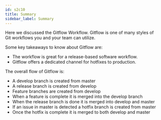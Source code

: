 ```yaml
---
id: s2c10
title: Summary
sidebar_label: Summary
---
```



Here we discussed the Gitflow Workflow.
Gitflow is one of many styles of Git workflows you and your team can utilize.

Some key takeaways to know about Gitflow are:

- The workflow is great for a release-based software workflow.
- Gitflow offers a dedicated channel for hotfixes to production.


The overall flow of Gitflow is:

- A develop branch is created from master
- A release branch is created from develop
- Feature branches are created from develop
- When a feature is complete it is merged into the develop branch
- When the release branch is done it is merged into develop and master
- If an issue in master is detected a hotfix branch is created from master
- Once the hotfix is complete it is merged to both develop and master
